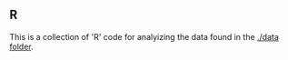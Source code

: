 ## R

This is a collection of 'R' code for analyizing the data found in the [./data folder](../data/README.md).
